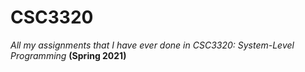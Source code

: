 # CSC3320
*All my assignments that I have ever done in CSC3320: System-Level Programming*
**(Spring 2021)**
